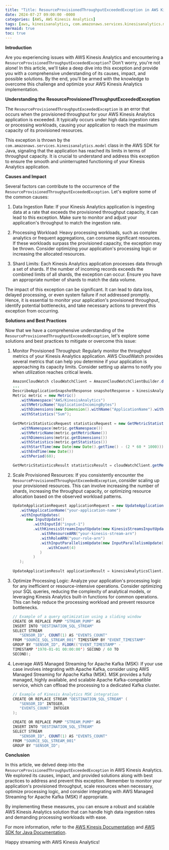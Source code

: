 ```yaml
---
title: "Title: ResourceProvisionedThroughputExceededException in AWS Kinesis Analytics: A Deep Dive"
date: 2024-07-27 09:00:00 -0000
categories: [AWS, AWS Kinesis Analytics]
tags: [aws, kinesisanalytics, com.amazonaws.services.kinesisanalytics.model]
mermaid: true
toc: true
---
```



**Introduction**

Are you experiencing issues with AWS Kinesis Analytics and encountering a `ResourceProvisionedThroughputExceededException`? Don't worry, you're not alone! In this article, we'll take a deep dive into this exception and provide you with a comprehensive understanding of its causes, impact, and possible solutions. By the end, you'll be armed with the knowledge to overcome this challenge and optimize your AWS Kinesis Analytics implementation.

**Understanding the ResourceProvisionedThroughputExceededException**

The `ResourceProvisionedThroughputExceededException` is an error that occurs when the provisioned throughput for your AWS Kinesis Analytics application is exceeded. It typically occurs under high data ingestion rates or processing workloads, causing your application to reach the maximum capacity of its provisioned resources.

This exception is thrown by the `com.amazonaws.services.kinesisanalytics.model` class in the AWS SDK for Java, signaling that the application has reached its limits in terms of throughput capacity. It is crucial to understand and address this exception to ensure the smooth and uninterrupted functioning of your Kinesis Analytics application.

**Causes and Impact**

Several factors can contribute to the occurrence of the `ResourceProvisionedThroughputExceededException`. Let's explore some of the common causes:

1. Data Ingestion Rate: If your Kinesis Analytics application is ingesting data at a rate that exceeds the provisioned throughput capacity, it can lead to this exception. Make sure to monitor and adjust your application's throughput to match the ingestion rate.

2. Processing Workload: Heavy processing workloads, such as complex analytics or frequent aggregations, can consume significant resources. If these workloads surpass the provisioned capacity, the exception may be thrown. Consider optimizing your application's processing logic or increasing the allocated resources.

3. Shard Limits: Each Kinesis Analytics application processes data through a set of shards. If the number of incoming records exceeds the combined limits of all shards, the exception can occur. Ensure you have an appropriate number of shards to match the data volume.

The impact of this exception can be significant. It can lead to data loss, delayed processing, or even system failure if not addressed promptly. Hence, it is essential to monitor your application's provisioned throughput, identify potential bottlenecks, and take necessary actions to prevent this exception from occurring.

**Solutions and Best Practices**

Now that we have a comprehensive understanding of the `ResourceProvisionedThroughputExceededException`, let's explore some solutions and best practices to mitigate or overcome this issue:

1. Monitor Provisioned Throughput: Regularly monitor the throughput metrics of your Kinesis Analytics application. AWS CloudWatch provides several metrics that can help you determine if your application is approaching its capacity limits. Consider setting up alarms to notify you when utilization reaches critical levels.

   ```java
   AmazonCloudWatch cloudWatchClient = AmazonCloudWatchClientBuilder.defaultClient();
   ...
   DescribeApplicationSnapshotResponse snapshotResponse = kinesisAnalyticsClient.describeApplicationSnapshot(describeAppRequest);
   Metric metric = new Metric()
      .withNamespace("AWS/KinesisAnalytics")
      .withMetricName("ApplicationIncomingBytes")
      .withDimensions(new Dimension().withName("ApplicationName").withValue("your-application-name"))
      .withStatistics("Sum");
      
   GetMetricStatisticsRequest statisticsRequest = new GetMetricStatisticsRequest()
      .withNamespace(metric.getNamespace())
      .withMetricName(metric.getMetricName())
      .withDimensions(metric.getDimensions())
      .withStatistics(metric.getStatistics())
      .withStartTime(new Date(new Date().getTime() - (2 * 60 * 1000))) // 2 minutes ago
      .withEndTime(new Date())
      .withPeriod(60);

   GetMetricStatisticsResult statisticsResult = cloudWatchClient.getMetricStatistics(statisticsRequest);
   ```

2. Scale Provisioned Resources: If you consistently encounter the `ResourceProvisionedThroughputExceededException`, consider scaling up your provisioned resources. This can involve increasing the number of shards, increasing the throughput capacity, or optimizing resource allocation based on the observed workload patterns.

   ```java
   UpdateApplicationRequest applicationRequest = new UpdateApplicationRequest()
      .withApplicationName("your-application-name")
      .withInputUpdates(
         new InputUpdate()
            .withInputId("input-1")
            .withKinesisStreamsInputUpdate(new KinesisStreamsInputUpdate()
               .withResourceARN("your-kinesis-stream-arn")
               .withRoleARN("your-role-arn")
               .withInputParallelismUpdate(new InputParallelismUpdate()
                  .withCount(4)
               )
            )
      );
        
   UpdateApplicationResult applicationResult = kinesisAnalyticsClient.updateApplication(applicationRequest);
   ```

3. Optimize Processing Logic: Analyze your application's processing logic for any inefficient or resource-intensive operations. Consider optimizing your SQL queries, reducing the complexity of analytical models, or leveraging Kinesis Analytics built-in functions for common operations. This can help reduce the processing workload and prevent resource bottlenecks.

   ```java
   // Example of a query optimization using a sliding window
   CREATE OR REPLACE PUMP "STREAM_PUMP" AS 
   INSERT INTO "DESTINATION_SQL_STREAM"
   SELECT STREAM 
      "SENSOR_ID", COUNT(1) AS "EVENTS_COUNT"
   FROM "SOURCE_SQL_STREAM_001" TIMESTAMP BY "EVENT_TIMESTAMP"
   GROUP BY "SENSOR_ID", FLOOR(("EVENT_TIMESTAMP" - 
   TIMESTAMP '1970-01-01 00:00:00') SECOND / 60 TO 
   SECOND);
   ```

4. Leverage AWS Managed Streaming for Apache Kafka (MSK): If your use case involves integrating with Apache Kafka, consider using AWS Managed Streaming for Apache Kafka (MSK). MSK provides a fully managed, highly available, and scalable Apache Kafka-compatible service, which can offload the processing to a dedicated Kafka cluster.

   ```java
   // Example of Kinesis Analytics MSK integration
   CREATE OR REPLACE STREAM "DESTINATION_SQL_STREAM" (
      "SENSOR_ID" INTEGER,
      "EVENTS_COUNT" INTEGER
   );

   CREATE OR REPLACE PUMP "STREAM_PUMP" AS 
   INSERT INTO "DESTINATION_SQL_STREAM"
   SELECT STREAM 
      "SENSOR_ID", COUNT(1) AS "EVENTS_COUNT"
   FROM "SOURCE_SQL_STREAM_001"
   GROUP BY "SENSOR_ID";
   ```

**Conclusion**

In this article, we delved deep into the `ResourceProvisionedThroughputExceededException` in AWS Kinesis Analytics. We explored its causes, impact, and provided solutions along with best practices to address and prevent this exception. Remember to monitor your application's provisioned throughput, scale resources when necessary, optimize processing logic, and consider integrating with AWS Managed Streaming for Apache Kafka (MSK) if appropriate.

By implementing these measures, you can ensure a robust and scalable AWS Kinesis Analytics solution that can handle high data ingestion rates and demanding processing workloads with ease.

For more information, refer to the [AWS Kinesis Documentation](https://aws.amazon.com/documentation/kinesis/) and [AWS SDK for Java Documentation](https://aws.amazon.com/sdk-for-java/).

Happy streaming with AWS Kinesis Analytics!